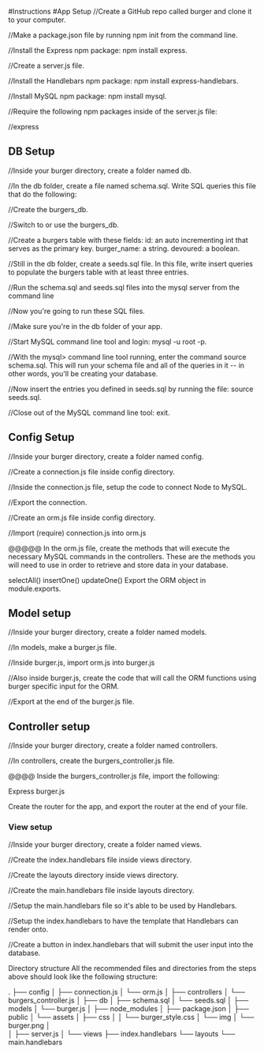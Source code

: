 #Instructions
#App Setup
//Create a GitHub repo called burger and clone it to your computer.

//Make a package.json file by running npm init from the command line.

//Install the Express npm package: npm install express.

//Create a server.js file.

//Install the Handlebars npm package: npm install express-handlebars.

//Install MySQL npm package: npm install mysql.

//Require the following npm packages inside of the server.js file:

//express
## DB Setup
//Inside your burger directory, create a folder named db.

//In the db folder, create a file named schema.sql. Write SQL queries this file that do the following:

//Create the burgers_db.

//Switch to or use the burgers_db.

//Create a burgers table with these fields:
id: an auto incrementing int that serves as the primary key.
burger_name: a string.
devoured: a boolean.

//Still in the db folder, create a seeds.sql file. In this file, write insert queries to populate the burgers table with at least three entries.

//Run the schema.sql and seeds.sql files into the mysql server from the command line

//Now you're going to run these SQL files.

//Make sure you're in the db folder of your app.

//Start MySQL command line tool and login: mysql -u root -p.

//With the mysql> command line tool running, enter the command source schema.sql. This will run your schema file and all of the queries in it -- in other words, you'll be creating your database.

//Now insert the entries you defined in seeds.sql by running the file: source seeds.sql.

//Close out of the MySQL command line tool: exit.

## Config Setup
//Inside your burger directory, create a folder named config.

//Create a connection.js file inside config directory.

//Inside the connection.js file, setup the code to connect Node to MySQL.

//Export the connection.

//Create an orm.js file inside config directory.

//Import (require) connection.js into orm.js

@@@@@ In the orm.js file, create the methods that will execute the necessary MySQL commands in the controllers. These are the methods you will need to use in order to retrieve and store data in your database.

selectAll()
insertOne()
updateOne()
Export the ORM object in module.exports.

## Model setup
//Inside your burger directory, create a folder named models.

//In models, make a burger.js file.

//Inside burger.js, import orm.js into burger.js

//Also inside burger.js, create the code that will call the ORM functions using burger specific input for the ORM.

//Export at the end of the burger.js file.

## Controller setup
//Inside your burger directory, create a folder named controllers.

//In controllers, create the burgers_controller.js file.

@@@@ Inside the burgers_controller.js file, import the following:

Express
burger.js

Create the router for the app, and export the router at the end of your file.

### View setup
//Inside your burger directory, create a folder named views.

//Create the index.handlebars file inside views directory.

//Create the layouts directory inside views directory.

//Create the main.handlebars file inside layouts directory.

//Setup the main.handlebars file so it's able to be used by Handlebars.

//Setup the index.handlebars to have the template that Handlebars can render onto.

//Create a button in index.handlebars that will submit the user input into the database.

Directory structure
All the recommended files and directories from the steps above should look like the following structure:

.
├── config
│   ├── connection.js
│   └── orm.js
│ 
├── controllers
│   └── burgers_controller.js
│
├── db
│   ├── schema.sql
│   └── seeds.sql
│
├── models
│   └── burger.js
│ 
├── node_modules
│ 
├── package.json
│
├── public
│   └── assets
│       ├── css
│       │   └── burger_style.css
│       └── img
│           └── burger.png
│   
│
├── server.js
│
└── views
    ├── index.handlebars
    └── layouts
        └── main.handlebars
